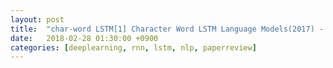 ```yaml
---
layout: post
title:  "char-word LSTM[1] Character Word LSTM Language Models(2017) - Review"
date:   2018-02-28 01:30:00 +0900
categories: [deeplearning, rnn, lstm, nlp, paperreview]
---
```

